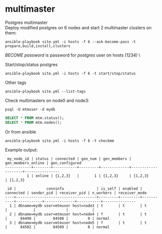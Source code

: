 # multimaster
Postgres multimaster \
Deploy modified postgres on 6 nodes and start 2 multimaster clusters on them:
```shell
ansible-playbook site.yml -i hosts -f 6 --ask-become-pass -t prepare,build,install,clusters
```
_BECOME password_ is password for _postgres_ user on hosts (1234) \

Start/stop/status postgres
```shel
ansible-playbook site.yml -i hosts -f 6 -t start/stop/status
```

Other tags
```shel
ansible-playbook site.yml --list-tags
```

Check multimasters on node0 and node3:
```shell
psql -U mtmuser -d mydb
```
```sql
SELECT * FROM mtm.status();
SELECT * FROM mtm.nodes();
```
Or from ansible
```shell
ansible-playbook site.yml -i hosts -f 6 -t checkmm
```
Example output:
```
 my_node_id | status | connected | gen_num | gen_members | gen_members_online | gen_configured 
------------+--------+-----------+---------+-------------+--------------------+----------------
          1 | online | {1,2,3}   |       1 | {1,2,3}     | {1,2,3}            | {1,2,3}
```
```
 id |              conninfo               | is_self | enabled | connected | sender_pid | receiver_pid | n_workers | receiver_mode 
----+-------------------------------------+---------+---------+-----------+------------+--------------+-----------+---------------
  1 | dbname=mydb user=mtmuser host=node3 | t       | t       | t         |            |              |           | 
  2 | dbname=mydb user=mtmuser host=node4 | f       | t       | t         |      84498 |        84508 |         0 | normal
  3 | dbname=mydb user=mtmuser host=node5 | f       | t       | t         |      84502 |        84509 |         0 | normal
```
